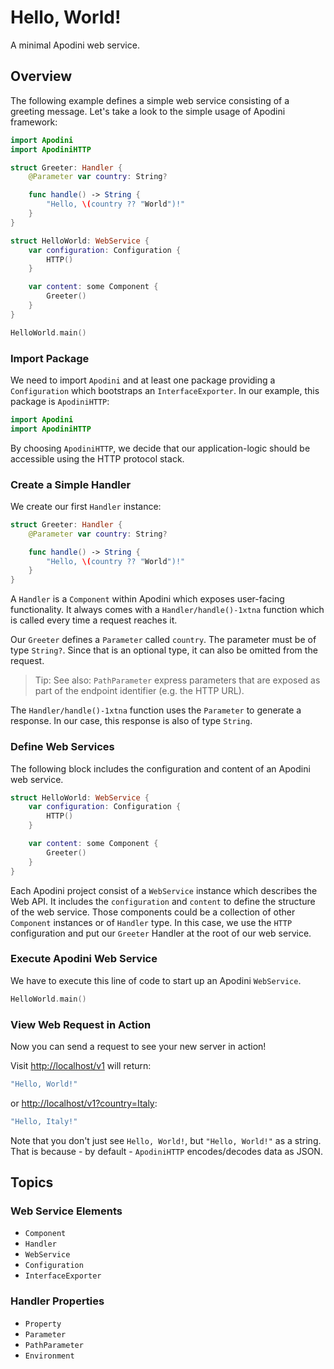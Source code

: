 # Hello, World!

A minimal Apodini web service.

<!--
                  
This source file is part of the Apodini open source project

SPDX-FileCopyrightText: 2019-2021 Paul Schmiedmayer and the Apodini project authors (see CONTRIBUTORS.md) <paul.schmiedmayer@tum.de>

SPDX-License-Identifier: MIT
             
-->

## Overview

The following example defines a simple web service consisting of a greeting message.
Let's take a look to the simple usage of Apodini framework:

```swift
import Apodini
import ApodiniHTTP

struct Greeter: Handler {
    @Parameter var country: String?

    func handle() -> String {
        "Hello, \(country ?? "World")!"
    }
}

struct HelloWorld: WebService {
    var configuration: Configuration {
        HTTP()
    }

    var content: some Component {
        Greeter()
    }
}

HelloWorld.main()
```

### Import Package

We need to import `Apodini` and at least one package providing a ``Configuration`` which bootstraps an ``InterfaceExporter``. In our example, this package is `ApodiniHTTP`:
```swift
import Apodini
import ApodiniHTTP
```
By choosing `ApodiniHTTP`, we decide that our application-logic should be accessible using the HTTP protocol stack.


### Create a Simple Handler

We create our first `Handler` instance:
```swift
struct Greeter: Handler {
    @Parameter var country: String?

    func handle() -> String {
        "Hello, \(country ?? "World")!"
    }
}
```
A ``Handler`` is a ``Component`` within Apodini which exposes user-facing functionality. It always comes with a ``Handler/handle()-1xtna`` function which is called every time a request reaches it.

Our `Greeter` defines a ``Parameter`` called `country`. The parameter must be of type `String?`. Since that is an optional type, it can also be omitted from the request.

> Tip: See also: ``PathParameter`` express parameters that are exposed as part of the endpoint identifier (e.g. the HTTP URL).

The ``Handler/handle()-1xtna`` function uses the ``Parameter`` to generate a response. In our case, this response is also of type `String`.

### Define Web Services

The following block includes the configuration and content of an Apodini web service.
```swift
struct HelloWorld: WebService {
    var configuration: Configuration {
        HTTP()
    }

    var content: some Component {
        Greeter()
    }
}
```
Each Apodini project consist of a ``WebService`` instance which describes the Web API.
It includes the `configuration` and `content` to define the structure of the web service.
Those components could be a collection of other ``Component`` instances or of ``Handler`` type.
In this case, we use the `HTTP` configuration and put our `Greeter` Handler at the root of our web service.

<!-- TODO: more usage-focused guide | Tip: Learn more on exporters configuration: <doc:ExporterConfiguration>.  -->

### Execute Apodini Web Service

We have to execute this line of code to start up an Apodini `WebService`.
```swift
HelloWorld.main()
```

### View Web Request in Action

Now you can send a request to see your new server in action!

Visit [http://localhost/v1](http://localhost/v1) will return:
```swift
"Hello, World!"
```
or [http://localhost/v1?country=Italy](http://localhost/v1?country=Italy):
```swift
"Hello, Italy!"
```

Note that you don't just see `Hello, World!`, but `"Hello, World!"` as a string. That is because - by default - `ApodiniHTTP` encodes/decodes data as JSON.


## Topics

### Web Service Elements

- ``Component``
- ``Handler``
- ``WebService``
- ``Configuration``
- ``InterfaceExporter``

### Handler Properties
- ``Property``
- ``Parameter``
- ``PathParameter``
- ``Environment``
